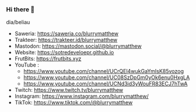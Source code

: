### Hi there 👋

<!--
**sotre-develoepr/sotre-develoepr** is a ✨ _special_ ✨ repository because its `README.md` (this file) appears on your GitHub profile.

Here are some ideas to get you started:

- 🔭 I’m currently working on ...
- 🌱 I’m currently learning ...
- 👯 I’m looking to collaborate on ...
- 🤔 I’m looking for help with ...
- 💬 Ask me about ...
- 📫 How to reach me: ...
- 😄 Pronouns: ...
- ⚡ Fun fact: ...
-->
dia/beliau

- Saweria: https://saweria.co/blurrymatthew
- Trakteer: https://trakteer.id/blurrymatthew
- Mastodon: https://mastodon.social/@blurrymatthew
- Website: https://sotredeveloepr.github.io
- FrutBits: https://frutbits.xyz
- YouTube :
  - https://www.youtube.com/channel/UCrQEl4wukGaYmIsK85vozog
  - https://www.youtube.com/channel/UC08SzDpGm0yOk6enu0HxgLA
  - https://www.youtube.com/channel/UCNd3id3yWouFR83ECJ7hTwA
- Twitch: https://www.twitch.tv/blurrymatthew
- Instagram: https://www.instagram.com/blurrymatthew/
- TikTok: https://www.tiktok.com/@blurrymatthew
